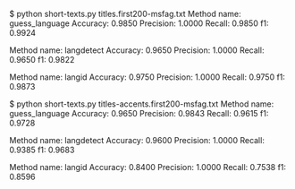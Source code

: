 $ python short-texts.py titles.first200-msfag.txt 
Method name:  guess_language
Accuracy:     0.9850
Precision:    1.0000
Recall:       0.9850
f1:           0.9924

Method name:  langdetect
Accuracy:     0.9650
Precision:    1.0000
Recall:       0.9650
f1:           0.9822

Method name:  langid
Accuracy:     0.9750
Precision:    1.0000
Recall:       0.9750
f1:           0.9873

$ python short-texts.py titles-accents.first200-msfag.txt 
Method name:  guess_language
Accuracy:     0.9650
Precision:    0.9843
Recall:       0.9615
f1:           0.9728

Method name:  langdetect
Accuracy:     0.9600
Precision:    1.0000
Recall:       0.9385
f1:           0.9683

Method name:  langid
Accuracy:     0.8400
Precision:    1.0000
Recall:       0.7538
f1:           0.8596

